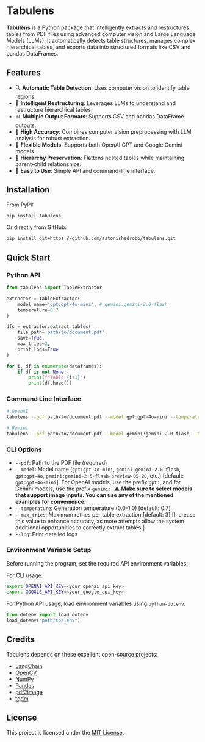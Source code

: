 # Tabulens

**Tabulens** is a Python package that intelligently extracts and restructures tables from PDF files using advanced computer vision and Large Language Models (LLMs). It automatically detects table structures, manages complex hierarchical tables, and exports data into structured formats like CSV and pandas DataFrames.

## Features

* 🔍 **Automatic Table Detection**: Uses computer vision to identify table regions.
* 🧠 **Intelligent Restructuring**: Leverages LLMs to understand and restructure hierarchical tables.
* 📊 **Multiple Output Formats**: Supports CSV and pandas DataFrame outputs.
* 🎯 **High Accuracy**: Combines computer vision preprocessing with LLM analysis for robust extraction.
* 🔧 **Flexible Models**: Supports both OpenAI GPT and Google Gemini models.
* 📝 **Hierarchy Preservation**: Flattens nested tables while maintaining parent-child relationships.
* 🚀 **Easy to Use**: Simple API and command-line interface.

## Installation

From PyPI:

```bash
pip install tabulens
```

Or directly from GitHub:

```bash
pip install git+https://github.com/astonishedrobo/tabulens.git
```

## Quick Start

### Python API

```python
from tabulens import TableExtractor

extractor = TableExtractor(
    model_name='gpt:gpt-4o-mini', # gemini:gemini-2.0-flash
    temperature=0.7
)

dfs = extractor.extract_tables(
    file_path='path/to/document.pdf',
    save=True,
    max_tries=3,
    print_logs=True
)

for i, df in enumerate(dataframes):
    if df is not None:
        print(f"Table {i+1}")
        print(df.head())
```

### Command Line Interface

```bash
# OpenAI 
tabulens --pdf path/to/document.pdf --model gpt:gpt-4o-mini --temperature 0.7 --max_tries 3 --log

# Gemini
tabulens --pdf path/to/document.pdf --model gemini:gemini-2.0-flash --temperature 0.7 --max_tries 3 --log
```

### CLI Options

* `--pdf`: Path to the PDF file (required)
* `--model`: Model name (`gpt:gpt-4o-mini`, `gemini:gemini-2.0-flash`, `gpt:gpt-4o`, `gemini:gemini-2.5-flash-preview-05-20`, etc.) [default: `gpt:gpt-4o-mini`]. For OpenAI models, use the prefix `gpt:`, and for Gemini models, use the prefix `gemini:`. 
⚠️ **Make sure to select models that support image inputs. You can use any of the mentioned examples for convenience.** 
* `--temperature`: Generation temperature (0.0-1.0) [default: 0.7]
* `--max_tries`: Maximum retries per table extraction [default: 3] [Increase this value to enhance accuracy, as more attempts allow the system additional opportunities to correctly extract tables.]
* `--log`: Print detailed logs

### Environment Variable Setup

Before running the program, set the required API environment variables.

For CLI usage:

```bash
export OPENAI_API_KEY=<your_openai_api_key>
export GOOGLE_API_KEY=<your_google_api_key>
```

For Python API usage, load environment variables using `python-dotenv`:

```python
from dotenv import load_dotenv
load_dotenv("path/to/.env")
```

## Credits

Tabulens depends on these excellent open-source projects:

* [LangChain](https://github.com/langchain-ai/langchain)
* [OpenCV](https://github.com/opencv/opencv-python)
* [NumPy](https://github.com/numpy/numpy)
* [Pandas](https://github.com/pandas-dev/pandas)
* [pdf2image](https://github.com/Belval/pdf2image)
* [tqdm](https://github.com/tqdm/tqdm)

## License

This project is licensed under the [MIT License](LICENSE).